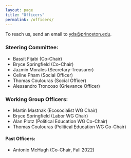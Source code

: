 ```yaml
---
layout: page
title: "Officers"
permalink: /officers/
---
```


To reach us, send an email to yds@princeton.edu.

### Steering Committee:
* Bassit Fijabi (Co-Chair)
* Bryce Springfield (Co-Chair)
* Jazmin Morales (Secretary-Treasurer)
* Celine Pham (Social Officer)
* Thomas Coulouras (Social Officer)
* Alessandro Troncoso (Grievance Officer)

### Working Group Officers:
* Martin Mastnak (Ecosocialist WG Chair)
* Bryce Springfield (Labor WG Chair)
* Alan Plotz (Political Education WG Co-Chair)
* Thomas Coulouras (Political Education WG Co-Chair)

#### Past Officers:
* Antonio McHugh (Co-Chair, Fall 2022)
